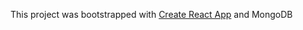 This project was bootstrapped with [Create React App](https://github.com/facebook/create-react-app) and MongoDB
